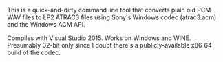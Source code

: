 This is a quick-and-dirty command line tool that converts plain old PCM WAV
files to LP2 ATRAC3 files using Sony's Windows codec (atrac3.acm) and the
Windows ACM API.

Compiles with Visual Studio 2015. Works on Windows and WINE.
Presumably 32-bit only since I doubt there's a publicly-available x86_64
build of the codec.
